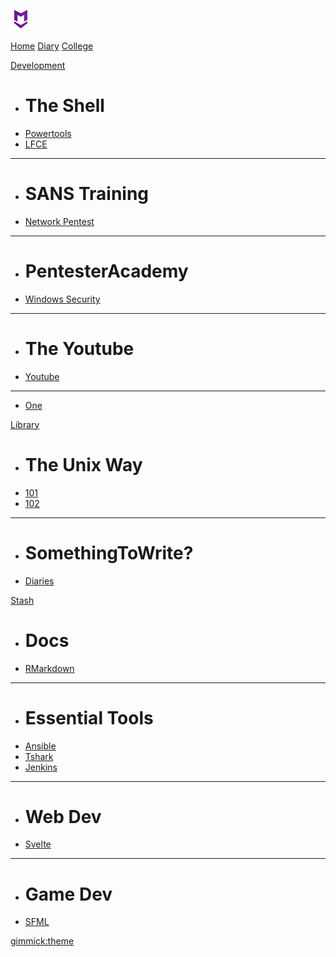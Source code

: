 [![MDlogo](img/mdlogo.png "MD Logo")](index.md)

[Home](home/index.md)
[Diary](diary/2023-01-28.md)
[College](college/index.md)

[Development]()

  * # The Shell
  * [Powertools](dev/ptools/index.md)
  * [LFCE](dev/lfce/index.md)
  ----
  * # SANS Training
  * [Network Pentest](dev/sans/sec560/index.md)
  ----
  * # PentesterAcademy
  * [Windows Security](dev/pentester/wsec/index.md)
  ----
  * # The Youtube
  * [Youtube](dev/yt/index.md)
  ----
  * [One](dev/one/index.md)

[Library]()

  * # The Unix Way
  * [101](lib/unix-101.md)
  * [102](lib/unix-102.md)
  ----
  * # SomethingToWrite?
  * [Diaries](diary/diary.md)

[Stash]()

  * # Docs
  * [RMarkdown]()
  ----
  * # Essential Tools
  * [Ansible]()
  * [Tshark]()
  * [Jenkins]()
  ----
  * # Web Dev
  * [Svelte]()
  ----
  * # Game Dev
  * [SFML]()

[gimmick:theme](readable)
